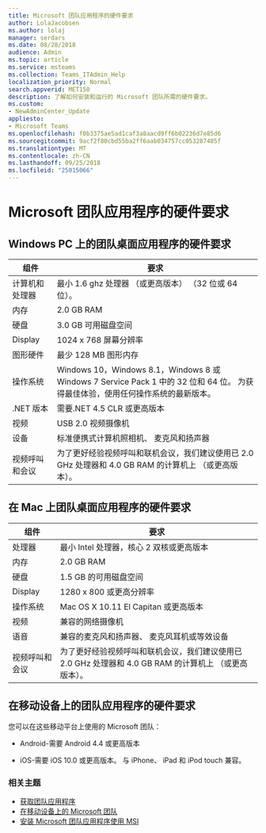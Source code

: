 ```yaml
---
title: Microsoft 团队应用程序的硬件要求
author: LolaJacobsen
ms.author: lolaj
manager: serdars
ms.date: 08/28/2018
audience: Admin
ms.topic: article
ms.service: msteams
ms.collection: Teams_ITAdmin_Help
localization_priority: Normal
search.appverid: MET150
description: 了解如何安装和运行的 Microsoft 团队所需的硬件要求。
ms.custom:
- NewAdminCenter_Update
appliesto:
- Microsoft Teams
ms.openlocfilehash: f0b3375ae5ad1caf3a8aacd9ff6b02236d7e85d6
ms.sourcegitcommit: 9acf2f80cbd55ba2ff6aab034757cc053287485f
ms.translationtype: MT
ms.contentlocale: zh-CN
ms.lasthandoff: 09/25/2018
ms.locfileid: "25015066"
---
```

# <a name="hardware-requirements-for-the-microsoft-teams-app"></a>Microsoft 团队应用程序的硬件要求

## <a name="hardware-requirements-for-the-teams-desktop-app-on-a-windows-pc"></a>Windows PC 上的团队桌面应用程序的硬件要求

|**组件**|**要求**  |
|---------|---------|
|计算机和处理器    | 最小 1.6 ghz 处理器 （或更高版本） （32 位或 64 位）。        |
|内存     |    2.0 GB RAM     |
|硬盘    | 3.0 GB 可用磁盘空间        |
|Display    |   1024 x 768 屏幕分辨率 |
|图形硬件 |  最少 128 MB 图形内存
|操作系统  |    Windows 10，Windows 8.1，Windows 8 或 Windows 7 Service Pack 1 中的 32 位和 64 位。  为获得最佳体验，使用任何操作系统的最新版本。|
|.NET 版本    |  需要.NET 4.5 CLR 或更高版本       |
|视频    |  USB 2.0 视频摄像机       |
|设备    |   标准便携式计算机照相机、 麦克风和扬声器    | 
|视频呼叫和会议 | 为了更好经验视频呼叫和联机会议，我们建议使用已 2.0 GHz 处理器和 4.0 GB RAM 的计算机上 （或更高版本）。

## <a name="hardware-requirements-for-the-teams-desktop-app-on-a-mac"></a>在 Mac 上团队桌面应用程序的硬件要求
|**组件**|**要求**  |
|---------|---------|
|处理器    | 最小 Intel 处理器，核心 2 双核或更高版本 |
|内存     |   2.0 GB RAM      |
|硬盘    |   1.5 GB 的可用磁盘空间      |
|Display    | 1280 x 800 或更高分辨率    |
|操作系统  |    Mac OS X 10.11 El Capitan 或更高版本     |
|视频  |    兼容的网络摄像机     |
|语音    |  兼容的麦克风和扬声器、 麦克风耳机或等效设备       |
|视频呼叫和会议 | 为了更好经验视频呼叫和联机会议，我们建议使用已 2.0 GHz 处理器和 4.0 GB RAM 的计算机上 （或更高版本）。

## <a name="hardware-requirements-for-the-teams-app-on-mobile-devices"></a>在移动设备上的团队应用程序的硬件要求

您可以在这些移动平台上使用的 Microsoft 团队：

- Android-需要 Android 4.4 或更高版本

- iOS-需要 iOS 10.0 或更高版本。 与 iPhone、 iPad 和 iPod touch 兼容。

### <a name="related-topics"></a>相关主题
- [获取团队应用程序](get-clients.md)
- [在移动设备上的 Microsoft 团队](https://support.office.com/article/Microsoft-Teams-on-mobile-devices-2ACBCF73-8FD4-4929-9B31-AE403B88C2D3)
- [安装 Microsoft 团队应用程序使用 MSI](msi-deployment.md)
